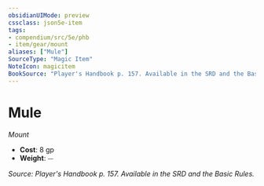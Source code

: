 ```yaml
---
obsidianUIMode: preview
cssclass: json5e-item
tags:
- compendium/src/5e/phb
- item/gear/mount
aliases: ["Mule"]
SourceType: "Magic Item"
NoteIcon: magicitem
BookSource: "Player's Handbook p. 157. Available in the SRD and the Basic Rules."
---
```

# Mule
*Mount*  

- **Cost**: 8 gp
- **Weight**: ⏤

*Source: Player's Handbook p. 157. Available in the SRD and the Basic Rules.*